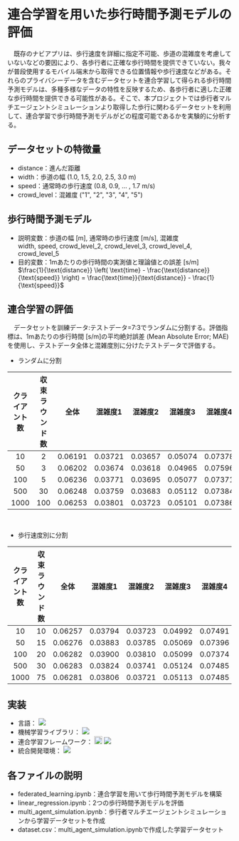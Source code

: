 # 連合学習を用いた歩行時間予測モデルの評価
　既存のナビアプリは、歩行速度を詳細に指定不可能、歩道の混雑度を考慮していないなどの要因により、各歩行者に正確な歩行時間を提供できていない。我々が普段使用するモバイル端末から取得できる位置情報や歩行速度などがある。それらのプライバシーデータを含むデータセットを連合学習して得られる歩行時間予測モデルは、多種多様なデータの特性を反映するため、各歩行者に適した正確な歩行時間を提供できる可能性がある。そこで、本プロジェクトでは歩行者マルチエージェントシミュレーションより取得した歩行に関わるデータセットを利用して、連合学習で歩行時間予測モデルがどの程度可能であるかを実験的に分析する。

## データセットの特徴量
- distance：進んだ距離
- width：歩道の幅 (1.0, 1.5, 2.0, 2.5, 3.0 m)
- speed：通常時の歩行速度 (0.8, 0.9, $\ldots$ , 1.7 m/s)
- crowd_level：混雑度 ("1", "2", "3", "4", "5")

## 歩行時間予測モデル
- 説明変数：歩道の幅 [m], 通常時の歩行速度 [m/s], 混雑度  
  width, speed, crowd_level_2, crowd_level_3, crowd_level_4, crowd_level_5
- 目的変数：1mあたりの歩行時間の実測値と理論値との誤差 [s/m]  
$\frac{1}{\text{distance}} \left( \text{time} - \frac{\text{distance}}{\text{speed}} \right) = \frac{\text{time}}{\text{distance}} - \frac{1}{\text{speed}}$

## 連合学習の評価
　データセットを訓練データ:テストデータ=7:3でランダムに分割する。評価指標は、1mあたりの歩行時間 [s/m]の平均絶対誤差 (Mean Absolute Error; MAE)を使用し、テストデータ全体と混雑度別に分けたテストデータで評価する。

- ランダムに分割

| クライアント数 | 収束ラウンド数 | 全体 | 混雑度1 | 混雑度2 |  混雑度3 |  混雑度4 |  混雑度5 |
|:---:|:---:|:---:|:---:|:---:|:---:|:---:|:---:|
| 10 | 2 | 0.06191 | 0.03721 | 0.03657 | 0.05074 | 0.07378 | 0.11339 |
| 50 | 3 | 0.06202 | 0.03674 | 0.03618 | 0.04965 | 0.07596 | 0.11379 |
| 100 | 5 | 0.06236 | 0.03771 | 0.03695 | 0.05077 | 0.07371 | 0.11478 |
| 500 | 30 | 0.06248 | 0.03759 | 0.03683 | 0.05112 | 0.07384 | 0.11517 |
| 1000 | 100 | 0.06253 | 0.03801 | 0.03723 | 0.05101 | 0.07386 | 0.11464 |

<br>

- 歩行速度別に分割

| クライアント数 | 収束ラウンド数 | 全体 | 混雑度1 | 混雑度2 |  混雑度3 |  混雑度4 |  混雑度5 |
|:---:|:---:|:---:|:---:|:---:|:---:|:---:|:---:|
| 10 | 10 | 0.06257 | 0.03794 | 0.03723 | 0.04992 | 0.07491 | 0.11505 |
| 50 | 15 | 0.06276 | 0.03883 | 0.03785 | 0.05069 | 0.07396 | 0.11456 |
| 100 | 20 | 0.06282 | 0.03900 | 0.03810 | 0.05099 | 0.07374 | 0.11436 |
| 500 | 30 | 0.06283 | 0.03824 | 0.03741 | 0.05124 | 0.07485 | 0.11456 |
| 1000 | 75 | 0.06281 | 0.03806 | 0.03721 | 0.05113 | 0.07485 | 0.11497 |

## 実装
- 言語：
  <img src="https://img.shields.io/badge/-Python-3776AB.svg?logo=python&style=plastic">
- 機械学習ライブラリ：
  <img src="https://img.shields.io/badge/-PyTorch-EE4C2C.svg?logo=pytorch&style=plastic">
- 連合学習フレームワーク：
  <img src="https://flower.dev/_next/image/?url=%2F_next%2Fstatic%2Fmedia%2Fflower_white_border.c2012e70.png&w=640&q=75" width="18px" alt="Flower Website">
  <img src="https://img.shields.io/badge/-Flower-F2B705.svg?logo=&style=plastic">
- 統合開発環境：
  <img src="https://img.shields.io/badge/-Colab-F9AB00.svg?logo=google%20colab&style=plastic">

## 各ファイルの説明
- federated_learning.ipynb：連合学習を用いて歩行時間予測モデルを構築
- linear_regression.ipynb：2つの歩行時間予測モデルを評価
- multi_agent_simulation.ipynb：歩行者マルチエージェントシミュレーションから学習データセットを作成
- dataset.csv：multi_agent_simulation.ipynbで作成した学習データセット
